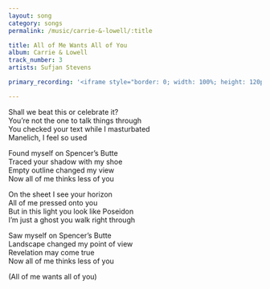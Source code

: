 ```yaml
---
layout: song
category: songs
permalink: /music/carrie-&-lowell/:title

title: All of Me Wants All of You
album: Carrie & Lowell
track_number: 3
artists: Sufjan Stevens

primary_recording: '<iframe style="border: 0; width: 100%; height: 120px;" src="http://bandcamp.com/EmbeddedPlayer/album=4070884389/size=large/bgcol=333333/linkcol=ffffff/tracklist=false/artwork=none/track=2612958382/transparent=true/" seamless><a href="http://music.sufjan.com/album/carrie-lowell">Carrie &amp; Lowell by Sufjan Stevens</a></iframe>'

---
```


Shall we beat this or celebrate it? <br>
You’re not the one to talk things through <br>
You checked your text while I masturbated <br>
Manelich, I feel so used

Found myself on Spencer’s Butte <br>
Traced your shadow with my shoe <br>
Empty outline changed my view <br>
Now all of me thinks less of you

On the sheet I see your horizon <br>
All of me pressed onto you <br>
But in this light you look like Poseidon <br>
I’m just a ghost you walk right through

Saw myself on Spencer’s Butte <br>
Landscape changed my point of view <br>
Revelation may come true <br>
Now all of me thinks less of you

(All of me wants all of you)
